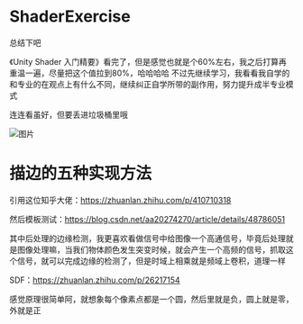 # ShaderExercise
总结下吧

《Unity Shader 入门精要》看完了，但是感觉也就是个60%左右，我之后打算再重温一遍，尽量把这个值拉到80%，哈哈哈哈
不过先继续学习，我看看我自学的和专业的在观点上有什么不同，继续纠正自学所带的副作用，努力提升成半专业模式

连连看虽好，但要丢进垃圾桶里哦

![图片](https://user-images.githubusercontent.com/50166070/159422407-f43d457b-81f6-4664-93cf-10feeea81481.png)

# 描边的五种实现方法

引用这位知乎大佬：https://zhuanlan.zhihu.com/p/410710318

然后模板测试：https://blog.csdn.net/aa20274270/article/details/48786051

其中后处理的边缘检测，我更喜欢看做信号中给图像一个高通信号，毕竟后处理就是图像处理嘛，当我们物体颜色发生突变时候，就会产生一个高频的信号，抓取这个信号，就可以完成边缘的检测了，但是时域上相乘就是频域上卷积，道理一样

SDF：https://zhuanlan.zhihu.com/p/26217154

感觉原理很简单阿，就想象每个像素点都是一个圆，然后里就是负，圆上就是零，外就是正
